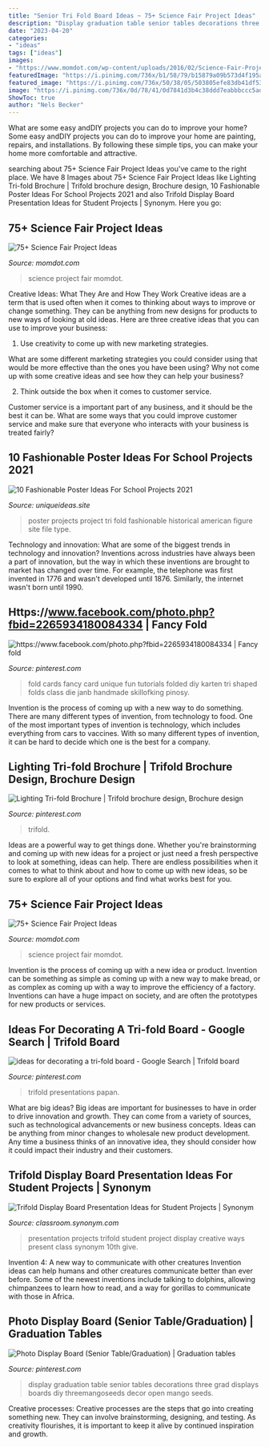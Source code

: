 ```yaml
---
title: "Senior Tri Fold Board Ideas ~ 75+ Science Fair Project Ideas"
description: "Display graduation table senior tables decorations three grad displays boards diy threemangoseeds decor open mango seeds"
date: "2023-04-20"
categories:
- "ideas"
tags: ["ideas"]
images:
- "https://www.momdot.com/wp-content/uploads/2016/02/Science-Fair-Project-Ideas-20.jpg"
featuredImage: "https://i.pinimg.com/736x/b1/58/79/b15879a09b573d4f195a5430a617f268--senior-graduation-table-display-graduation-tables.jpg"
featured_image: "https://i.pinimg.com/736x/50/38/05/503805efe83db41df53c25d385322aaa.jpg"
image: "https://i.pinimg.com/736x/0d/78/41/0d7841d3b4c38ddd7eabbbccc5adf844.jpg"
ShowToc: true
author: "Nels Becker"
---
```



What are some easy andDIY projects you can do to improve your home?
Some easy andDIY projects you can do to improve your home are painting, repairs, and installations. By following these simple tips, you can make your home more comfortable and attractive.

	

		
searching about 75+ Science Fair Project Ideas you've came to the right place. We have 8 Images about 75+ Science Fair Project Ideas like Lighting Tri-fold Brochure | Trifold brochure design, Brochure design, 10 Fashionable Poster Ideas For School Projects 2021 and also Trifold Display Board Presentation Ideas for Student Projects | Synonym. Here you go:
		
    
## 75+ Science Fair Project Ideas

<img loading=lazy src="https://www.momdot.com/wp-content/uploads/2016/02/Science-Fair-Project-Ideas-56.jpg" onerror="this.onerror=null;this.src='https://tse1.mm.bing.net/th?id=OIP.Sn1BoRkHW97U-dV6uFkqOQHaJ4&amp;pid=15.1';" alt="75+ Science Fair Project Ideas">

_Source: momdot.com_

>science project fair momdot. 

	

Creative Ideas: What They Are and How They Work
Creative ideas are a term that is used often when it comes to thinking about ways to improve or change something. They can be anything from new designs for products to new ways of looking at old ideas. Here are three creative ideas that you can use to improve your business:
1) Use creativity to come up with new marketing strategies.

What are some different marketing strategies you could consider using that would be more effective than the ones you have been using? Why not come up with some creative ideas and see how they can help your business?

2) Think outside the box when it comes to customer service.

Customer service is a important part of any business, and it should be the best it can be. What are some ways that you could improve customer service and make sure that everyone who interacts with your business is treated fairly?

    
## 10 Fashionable Poster Ideas For School Projects 2021

<img loading=lazy src="https://www.uniqueideas.site/wp-content/uploads/american-historical-figure-tri-fold-school-poster-project-plus-7.jpg" onerror="this.onerror=null;this.src='https://tse1.mm.bing.net/th?id=OIP.yXkGjVKH3eWKcqTb3MwCggHaGK&amp;pid=15.1';" alt="10 Fashionable Poster Ideas For School Projects 2021">

_Source: uniqueideas.site_

>poster projects project tri fold fashionable historical american figure site file type. 

	

Technology and innovation: What are some of the biggest trends in technology and innovation?
Inventions across industries have always been a part of innovation, but the way in which these inventions are brought to market has changed over time. For example, the telephone was first invented in 1776 and wasn't developed until 1876. Similarly, the internet wasn't born until 1990.

    
## Https://www.facebook.com/photo.php?fbid=2265934180084334 | Fancy Fold

<img loading=lazy src="https://i.pinimg.com/736x/0d/78/41/0d7841d3b4c38ddd7eabbbccc5adf844.jpg" onerror="this.onerror=null;this.src='https://tse3.mm.bing.net/th?id=OIP.7j9w_0hrKGZCcPkUV-g_ywHaFj&amp;pid=15.1';" alt="https://www.facebook.com/photo.php?fbid=2265934180084334 | Fancy fold">

_Source: pinterest.com_

>fold cards fancy card unique fun tutorials folded diy karten tri shaped folds class die janb handmade skillofking pinosy. 

	

Invention is the process of coming up with a new way to do something. There are many different types of invention, from technology to food. One of the most important types of invention is technology, which includes everything from cars to vaccines. With so many different types of invention, it can be hard to decide which one is the best for a company.

    
## Lighting Tri-fold Brochure | Trifold Brochure Design, Brochure Design

<img loading=lazy src="https://i.pinimg.com/736x/50/38/05/503805efe83db41df53c25d385322aaa.jpg" onerror="this.onerror=null;this.src='https://tse2.mm.bing.net/th?id=OIP.zOhMR0VjM8ZpwzKGY2lrVQHaE8&amp;pid=15.1';" alt="Lighting Tri-fold Brochure | Trifold brochure design, Brochure design">

_Source: pinterest.com_

>trifold. 

	

Ideas are a powerful way to get things done. Whether you're brainstorming and coming up with new ideas for a project or just need a fresh perspective to look at something, ideas can help. There are endless possibilities when it comes to what to think about and how to come up with new ideas, so be sure to explore all of your options and find what works best for you.

    
## 75+ Science Fair Project Ideas

<img loading=lazy src="https://www.momdot.com/wp-content/uploads/2016/02/Science-Fair-Project-Ideas-20.jpg" onerror="this.onerror=null;this.src='https://tse3.mm.bing.net/th?id=OIP.A8An7a29dt3BaLBHGSOPUgHaJ4&amp;pid=15.1';" alt="75+ Science Fair Project Ideas">

_Source: momdot.com_

>science project fair momdot. 

	

Invention is the process of coming up with a new idea or product. Invention can be something as simple as coming up with a new way to make bread, or as complex as coming up with a way to improve the efficiency of a factory. Inventions can have a huge impact on society, and are often the prototypes for new products or services.

    
## Ideas For Decorating A Tri-fold Board - Google Search | Trifold Board

<img loading=lazy src="https://i.pinimg.com/736x/e6/22/7d/e6227d0b551235bdb6105ce236ae64b4.jpg" onerror="this.onerror=null;this.src='https://tse2.mm.bing.net/th?id=OIP.myRQbo13mYkZUZDIeVAcCAHaFP&amp;pid=15.1';" alt="ideas for decorating a tri-fold board - Google Search | Trifold board">

_Source: pinterest.com_

>trifold presentations papan. 

	

What are big ideas?
Big ideas are important for businesses to have in order to drive innovation and growth. They can come from a variety of sources, such as technological advancements or new business concepts. Ideas can be anything from minor changes to wholesale new product development. Any time a business thinks of an innovative idea, they should consider how it could impact their industry and their customers.

    
## Trifold Display Board Presentation Ideas For Student Projects | Synonym

<img loading=lazy src="http://s3.amazonaws.com/photography.prod.demandstudios.com/1cd7e2da-1b1d-4747-8fd0-1714e3f1c14e.jpg" onerror="this.onerror=null;this.src='https://tse1.mm.bing.net/th?id=OIP.OLumMZVqYRcpzu-XCXLbaQHaE8&amp;pid=15.1';" alt="Trifold Display Board Presentation Ideas for Student Projects | Synonym">

_Source: classroom.synonym.com_

>presentation projects trifold student project display creative ways present class synonym 10th give. 

	

Invention 4: A new way to communicate with other creatures
Invention ideas can help humans and other creatures communicate better than ever before. Some of the newest inventions include talking to dolphins, allowing chimpanzees to learn how to read, and a way for gorillas to communicate with those in Africa.

    
## Photo Display Board (Senior Table/Graduation) | Graduation Tables

<img loading=lazy src="https://i.pinimg.com/736x/b1/58/79/b15879a09b573d4f195a5430a617f268--senior-graduation-table-display-graduation-tables.jpg" onerror="this.onerror=null;this.src='https://tse2.mm.bing.net/th?id=OIP.nYjft-tLGnpZY72-PYFhAQHaIQ&amp;pid=15.1';" alt="Photo Display Board (Senior Table/Graduation) | Graduation tables">

_Source: pinterest.com_

>display graduation table senior tables decorations three grad displays boards diy threemangoseeds decor open mango seeds. 

	

Creative processes:
Creative processes are the steps that go into creating something new. They can involve brainstorming, designing, and testing. As creativity flourishes, it is important to keep it alive by continued inspiration and growth.

